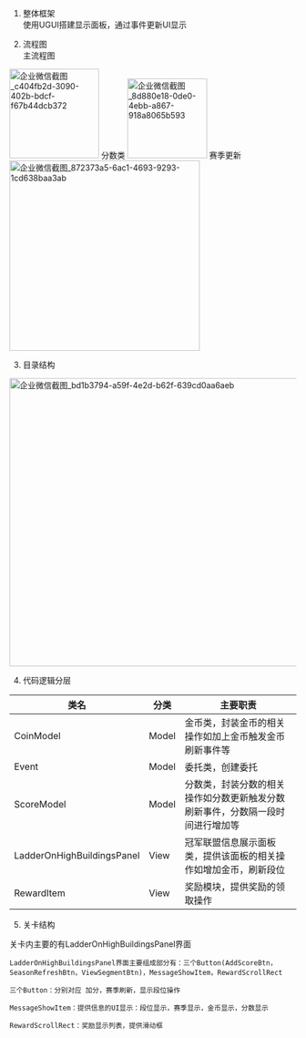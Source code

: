 1. 整体框架<br>
  使用UGUI搭建显示面板，通过事件更新UI显示
  
2. 流程图<br>
  主流程图
  <img width="157" alt="企业微信截图_c404fb2d-3090-402b-bdcf-f67b44dcb372" src="https://user-images.githubusercontent.com/93114635/141046357-c3f04044-3dd2-41d9-83c8-03e52bd377d9.png">
  分数类
  <img width="140" alt="企业微信截图_8d880e18-0de0-4ebb-a867-918a8065b593" src="https://user-images.githubusercontent.com/93114635/141046672-ae5df979-149e-4b7c-8150-89fbf267653e.png">
  赛季更新
  <img width="334" alt="企业微信截图_872373a5-6ac1-4693-9293-1cd638baa3ab" src="https://user-images.githubusercontent.com/93114635/141047122-7bc501ce-65aa-402e-9a77-7f92a8214147.png">

3. 目录结构

<img width="506" alt="企业微信截图_bd1b3794-a59f-4e2d-b62f-639cd0aa6aeb" src="https://user-images.githubusercontent.com/93114635/140717060-7f06281a-885c-425c-be01-56a107990405.png">

4. 代码逻辑分层

| 类名  | 分类 | 主要职责|
|-------|-----|-------|
| CoinModel  | Model | 金币类，封装金币的相关操作如加上金币触发金币刷新事件等|
| Event | Model |委托类，创建委托|
| ScoreModel | Model | 分数类，封装分数的相关操作如分数更新触发分数刷新事件，分数隔一段时间进行增加等 |
|LadderOnHighBuildingsPanel |View | 冠军联盟信息展示面板类，提供该面板的相关操作如增加金币，刷新段位 |
| RewardItem | View | 奖励模块，提供奖励的领取操作 |

5. 关卡结构

关卡内主要的有LadderOnHighBuildingsPanel界面
    
    LadderOnHighBuildingsPanel界面主要组成部分有：三个Button(AddScoreBtn，SeasonRefreshBtn，ViewSegmentBtn)，MessageShowItem，RewardScrollRect
    
    三个Button：分别对应 加分，赛季刷新，显示段位操作
    
    MessageShowItem：提供信息的UI显示：段位显示，赛季显示，金币显示，分数显示
    
    RewardScrollRect：奖励显示列表，提供滑动框

